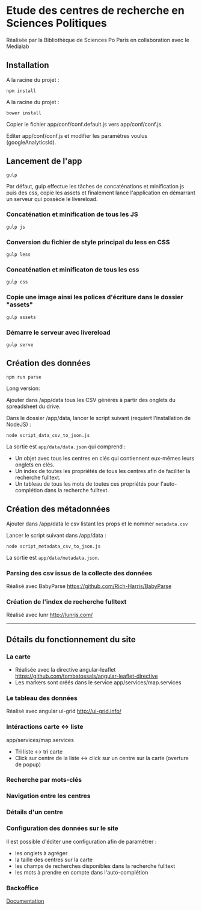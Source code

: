 # Etude des centres de recherche en Sciences Politiques

Réalisée par la Bibliothèque de Sciences Po Paris en collaboration avec le Medialab

## Installation
A la racine du projet :

```
npm install
```
A la racine du projet :

```
bower install
```

Copier le fichier app/conf/conf.default.js vers app/conf/conf.js.

Editer app/conf/conf.js et modifier les paramètres voulus (googleAnalyticsId).

## Lancement de l'app

```
gulp
```

Par défaut, gulp effectue les tâches de concaténations et minification js puis des css, copie les assets et finalement lance l'application en démarrant un serveur qui possède le livereload.

### Concaténation et minification de tous les JS

```
gulp js
```

### Conversion du fichier de style principal du less en CSS

```
gulp less
```

### Concaténation et minificaton de tous les css

```
gulp css
```

### Copie une image ainsi les polices d'écriture dans le dossier "assets"

```
gulp assets
```

### Démarre le serveur avec livereload

```
gulp serve
```

## Création des données

```
npm run parse
```

Long version:

Ajouter dans /app/data tous les CSV générés à partir des onglets du spreadsheet du drive.

Dans le dossier /app/data, lancer le script suivant (requiert l'installation de NodeJS) :

```
node script_data_csv_to_json.js
```

La sortie est `app/data/data.json` qui comprend :

* Un objet avec tous les centres en clés qui contiennent eux-mêmes leurs onglets en clés.
* Un index de toutes les propriétés de tous les centres afin de faciliter la recherche fulltext.
* Un tableau de tous les mots de toutes ces propriétés pour l'auto-complétion dans la recherche fulltext.

## Création des métadonnées

Ajouter dans /app/data le csv listant les props et le nommer `metadata.csv`

Lancer le script suivant dans /app/data :

```
node script_metadata_csv_to_json.js
```

La sortie est `app/data/metadata.json`.

### Parsing des csv issus de la collecte des données
Réalisé avec BabyParse <https://github.com/Rich-Harris/BabyParse>


### Création de l'index de recherche fulltext
Réalisé avec lunr <http://lunrjs.com/>


***
## Détails du fonctionnement du site
### La carte
* Réalisée avec la directive angular-leaflet <https://github.com/tombatossals/angular-leaflet-directive>
* Les markers sont créés dans le service app/services/map.services

### Le tableau des données
Réalisé avec angular ui-grid <http://ui-grid.info/>

### Intéractions carte <-> liste
app/services/map.services

* Tri liste <-> tri carte
* Click sur centre de la liste <-> click sur un centre sur la carte (overture de popup)

### Recherche par mots-clés

### Navigation entre les centres

### Détails d'un centre


### Configuration des données sur le site

Il est possible d'éditer une configuration afin de paramétrer :

* les onglets à agréger
* la taille des centres sur la carte
* les champs de recherches disponibles dans la recherche fulltext
* les mots à prendre en compte dans l'auto-complétion

### Backoffice

[Documentation](https://github.com/SciencesPoDRIS/CartoScPo/blob/dev/docs/back-office.md)
